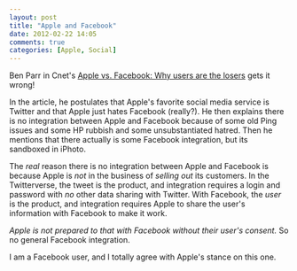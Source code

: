 ```yaml
---
layout: post
title: "Apple and Facebook"
date: 2012-02-22 14:05
comments: true
categories: [Apple, Social]
---
```


Ben Parr in Cnet's [Apple vs. Facebook: Why users are the losers](http://news.cnet.com/8301-33617_3-57381092-276/apple-vs-facebook-why-users-are-the-losers/) gets it wrong!

In the article, he postulates that Apple's favorite social media service is Twitter and that Apple just hates Facebook (really?). He then explains there is no integration between Apple and Facebook because of some old Ping issues and some HP rubbish and some unsubstantiated hatred. Then he mentions that there actually is some Facebook integration, but its sandboxed in iPhoto.

The *real* reason there is no integration between Apple and Facebook is because Apple is *not* in the business of *selling out* its customers. In the Twitterverse, the tweet is the product, and integration requires a login and password with *no* other data sharing with Twitter. With Facebook, the *user* is the product, and integration requires Apple to share the user's information with Facebook to make it work. 

*Apple is not prepared to that with Facebook without their user's consent.* So no general Facebook integration.

I am a Facebook user, and I totally agree with Apple's stance on this one.

